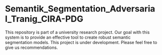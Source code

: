 # Semantik_Segmentation_Adversarial_Tranig_CIRA-PDG

This repository is part of a university research project. Our goal with this system is to provide an effective tool to create robust semantic segmentation models. This project is under development. Please feel free to give us recommendations.
